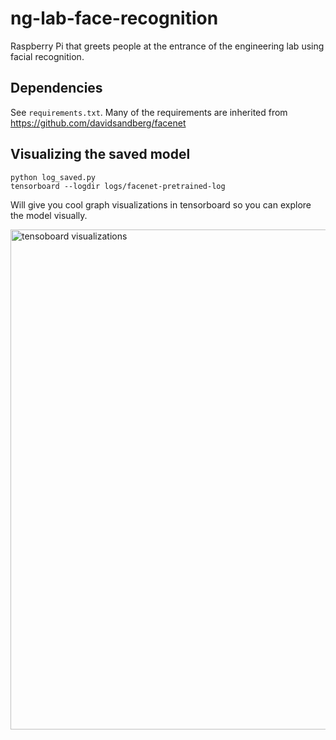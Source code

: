 # ng-lab-face-recognition
Raspberry Pi that greets people at the entrance of the engineering lab using
facial recognition.

## Dependencies
See `requirements.txt`. Many of the requirements are inherited from
https://github.com/davidsandberg/facenet

## Visualizing the saved model
```
python log_saved.py
tensorboard --logdir logs/facenet-pretrained-log
```
Will give you cool graph visualizations in tensorboard so you can explore
the model visually.

<img src="https://i.imgur.com/N2HBm2d.png" width=800
alt="tensoboard visualizations">
